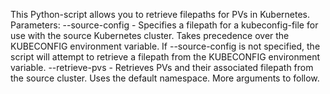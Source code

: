 This Python-script allows you to retrieve filepaths for PVs in Kubernetes. 
Parameters:
--source-config - Specifies a filepath for a kubeconfig-file for use with the source Kubernetes cluster. Takes precedence over the KUBECONFIG environment variable. If --source-config is not specified, the script will attempt to retrieve a filepath from the KUBECONFIG environment variable.
--retrieve-pvs  - Retrieves PVs and their associated filepath from the source cluster. Uses the default namespace. More arguments to follow.
